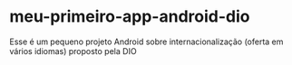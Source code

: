 # meu-primeiro-app-android-dio
Esse é um pequeno projeto Android sobre internacionalização (oferta em vários idiomas) proposto pela DIO
